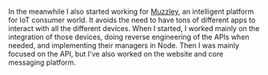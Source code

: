 In the meanwhile I also started working for [Muzzley](https://www.muzzley.com/), an intelligent platform for IoT consumer world. It avoids the need to have tons of different apps to interact with all the different devices. When I started, I worked mainly on the integration of those devices, doing reverse engineering of the APIs when needed, and implementing their managers in Node. Then I was mainly focused on the API, but I've also worked on the website and core messaging platform.
